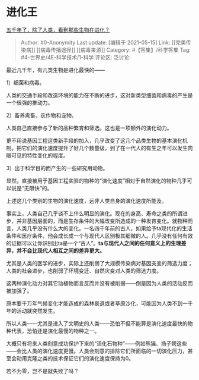 # 进化王
[五千年了，除了人类，看到那些生物在进化？](https://www.zhihu.com/question/444037692/answer/1727447923)

> Author: #0-Anonymity
> Last update: [编辑于 2021-05-15]
> Link: [[完美传染病]] [[病毒传播途径]] [[病毒来源]]
> Category: #【答集】/科学答集
> Tag: #4-世界史/4E-科学技术/1-科学
> 评论区:
> 泛讨论:

最近几千年，有几类生物是进化最快的——

1）细菌和病毒。

人类的交通手段和改造环境的能力在不断的进步，这对新类型细菌和病毒的产生是一个很强的推动力。

2）畜养禽畜、农作物和宠物。

人类自己直接参与了新的品种繁育和筛选。这也是一项额外的演化动力。

更不用说基因工程这类新手段的加入，几乎改变了这几个品类生物的基本演化机制。把它们的演化速度提升了好几个数量级，到了在一代人的有生之年可以发生肉眼可见的特性变化的程度。

3）出于科学目的而产生的一些研究用动物。

显然，直接被用于基因工程实验的物种的“演化速度”相对于自然演化的物种几乎可以说是“无限快”的。

上述这几个类别的生物的演化速度，远非人类自身的演化速度所能及。

事实上，人类自己几乎谈不上什么明显的演化。现在的身高、寿命之类的所谓进步，并非基因层面的，而是生存条件的大幅改变所造成的一种发育变化。就物种而言，人类几乎没有什么大的变化。一名四千年前的古人，如果给予ta现代化的生活条件和医疗条件，他会成长成一个与现代人区别极其细微的人。几乎没有任何有效的证据可以让你识别出ta是一个“古人”。**ta与现代人之间的任何意义上的生理差异，并不会比现代人相互之间的差异更大。**

尤其是人类的医学的进步，实际上还削弱了大规模传染病对基因突变的筛选力度；人类的社会进步，也削弱了环境变迁、自然灾变对人类的筛选力度。

这两种演化动力对其它动植物而言反而并没有被削弱——倒是因为人类的活动反而被加强了。

原本要千万年气候变化才能造成的森林衰退或者草原沙化，可能因为人类不到一千年的活动就突然发生。

所以人类——尤其是进入了文明史的人类——恐怕不但不能算是演化速度最快的物种代表，恐怕还是演化最慢的物种之一。

大概只有将来人类刻意成功保护下来的“活化石物种”——例如熊猫、扬子鳄这些——会比人类的演化速度更慢。人类会刻意的排除它们所面临的一切演化压力，甚至会动用克隆之类的技术保证它们的演化速度保持为0。

若不为零，岂不是就失败了吗？
